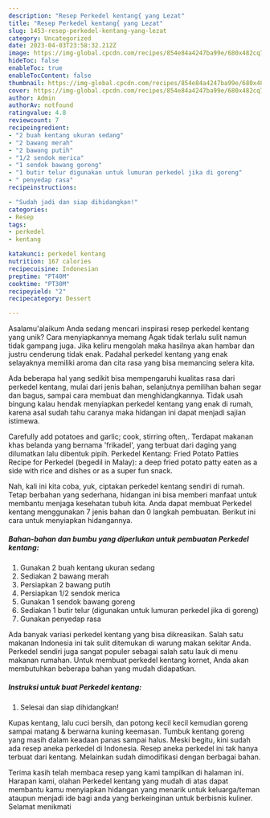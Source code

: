 ```yaml
---
description: "Resep Perkedel kentang{ yang Lezat"
title: "Resep Perkedel kentang{ yang Lezat"
slug: 1453-resep-perkedel-kentang-yang-lezat
category: Uncategorized
date: 2023-04-03T23:58:32.212Z
image: https://img-global.cpcdn.com/recipes/854e84a4247ba99e/680x482cq70/perkedel-kentang-foto-resep-utama.jpg
hideToc: false
enableToc: true
enableTocContent: false
thumbnail: https://img-global.cpcdn.com/recipes/854e84a4247ba99e/680x482cq70/perkedel-kentang-foto-resep-utama.jpg
cover: https://img-global.cpcdn.com/recipes/854e84a4247ba99e/680x482cq70/perkedel-kentang-foto-resep-utama.jpg
author: Admin
authorAv: notfound
ratingvalue: 4.8
reviewcount: 7
recipeingredient:
- "2 buah kentang ukuran sedang"
- "2 bawang merah"
- "2 bawang putih"
- "1/2 sendok merica"
- "1 sendok bawang goreng"
- "1 butir telur digunakan untuk lumuran perkedel jika di goreng"
- " penyedap rasa"
recipeinstructions:

- "Sudah jadi dan siap dihidangkan!"
categories:
- Resep
tags:
- perkedel
- kentang

katakunci: perkedel kentang 
nutrition: 167 calories
recipecuisine: Indonesian
preptime: "PT40M"
cooktime: "PT30M"
recipeyield: "2"
recipecategory: Dessert

---
```



Asalamu'alaikum Anda sedang mencari inspirasi resep perkedel kentang yang unik? Cara menyiapkannya memang Agak tidak terlalu sulit namun tidak gampang juga. Jika keliru mengolah maka hasilnya akan hambar dan justru cenderung tidak enak. Padahal perkedel kentang yang enak selayaknya memiliki aroma dan cita rasa yang bisa memancing selera kita.


Ada beberapa hal yang sedikit bisa mempengaruhi kualitas rasa dari perkedel kentang, mulai dari jenis bahan, selanjutnya pemilihan bahan segar dan bagus, sampai cara membuat dan menghidangkannya. Tidak usah bingung kalau hendak menyiapkan perkedel kentang yang enak di rumah, karena asal sudah tahu caranya maka hidangan ini dapat menjadi sajian istimewa.

Carefully add potatoes and garlic; cook, stirring often,. Terdapat makanan khas belanda yang bernama &#39;frikadel&#39;, yang terbuat dari daging yang dilumatkan lalu dibentuk pipih. Perkedel Kentang: Fried Potato Patties Recipe for Perkedel (begedil in Malay): a deep fried potato patty eaten as a side with rice and dishes or as a super fun snack.


Nah, kali ini kita coba, yuk, ciptakan perkedel kentang sendiri di rumah. Tetap berbahan yang sederhana, hidangan ini bisa memberi manfaat untuk membantu menjaga kesehatan tubuh kita. Anda dapat membuat Perkedel kentang menggunakan 7 jenis bahan dan 0 langkah pembuatan. Berikut ini cara untuk menyiapkan hidangannya.

<!--inarticleads1-->

##### Bahan-bahan dan bumbu yang diperlukan untuk pembuatan Perkedel kentang:

1. Gunakan 2 buah kentang ukuran sedang
1. Sediakan 2 bawang merah
1. Persiapkan 2 bawang putih
1. Persiapkan 1/2 sendok merica
1. Gunakan 1 sendok bawang goreng
1. Sediakan 1 butir telur (digunakan untuk lumuran perkedel jika di goreng)
1. Gunakan  penyedap rasa


Ada banyak variasi perkedel kentang yang bisa dikreasikan. Salah satu makanan Indonesia ini tak sulit ditemukan di warung makan sekitar Anda. Perkedel sendiri juga sangat populer sebagai salah satu lauk di menu makanan rumahan. Untuk membuat perkedel kentang kornet, Anda akan membutuhkan beberapa bahan yang mudah didapatkan. 

<!--inarticleads2-->

##### Instruksi untuk buat Perkedel kentang:


1. Selesai dan siap dihidangkan!

Kupas kentang, lalu cuci bersih, dan potong kecil kecil kemudian goreng sampai matang &amp; berwarna kuning keemasan. Tumbuk kentang goreng yang masih dalam keadaan panas sampai halus. Meski begitu, kini sudah ada resep aneka perkedel di Indonesia. Resep aneka perkedel ini tak hanya terbuat dari kentang. Melainkan sudah dimodifikasi dengan berbagai bahan. 

Terima kasih telah membaca resep yang kami tampilkan di halaman ini. Harapan kami, olahan Perkedel kentang yang mudah di atas dapat membantu kamu menyiapkan hidangan yang menarik untuk keluarga/teman ataupun menjadi ide bagi anda yang berkeinginan untuk berbisnis kuliner. Selamat menikmati
